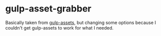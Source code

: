 gulp-asset-grabber
==================

Basically taken from [gulp-assets](https://github.com/kombucha/gulp-assets), but changing some options because I couldn't get gulp-assets to work for what I needed.


